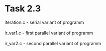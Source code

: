 <h1>Task 2.3</h1>

iteration.c - serial variant of programm\
\
ir_var1.c - first parallel variant of programm\
\
ir_var2.c - second parallel variant of programm
